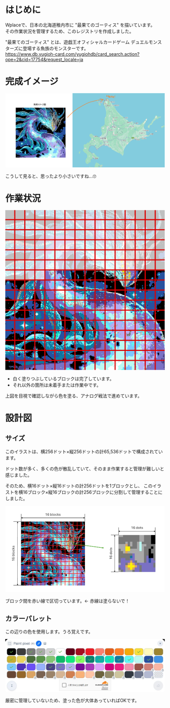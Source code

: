 # はじめに
Wplaceで、日本の北海道稚内市に "最果てのゴーティス" を描いています。  
その作業状況を管理するため、このレジストリを作成しました。  
  
"最果てのゴーティス" とは、遊戯王オフィシャルカードゲーム デュエルモンスターズに登場する魚族のモンスターです。  
https://www.db.yugioh-card.com/yugiohdb/card_search.action?ope=2&cid=17754&request_locale=ja  
  
  
    
# 完成イメージ
![artimage](https://github.com/draco-centauros/Wplace-Ghoti_of_the_Deep_Beyond/blob/main/img/1_image.png?raw=true)  

こうして見ると、思ったより小さいですね...🙄
  
  
  
# 作業状況
![progress](https://github.com/draco-centauros/Wplace-Ghoti_of_the_Deep_Beyond/blob/main/img/2_progress.png?raw=true)  
  
- 白く塗りつぶしているブロックは完了しています。
- それ以外の箇所は未着手または作業中です。

上図を目視で確認しながら色を塗る、アナログ戦法で進めています。
  
  
  
# 設計図
  
## サイズ
このイラストは、横256ドット×縦256ドットの計65,536ドットで構成されています。

ドット数が多く、多くの色が散乱していて、そのまま作業すると管理が難しいと感じました。

そのため、横16ドット×縦16ドットの計256ドットを1ブロックとし、
このイラストを横16ブロック×縦16ブロックの計256ブロックに分割して管理することにしました。

![size](https://github.com/draco-centauros/Wplace-Ghoti_of_the_Deep_Beyond/blob/main/img/3_size.png?raw=true)

ブロック間を赤い線で区切っています。← 赤線は塗らないで！
  
## カラーパレット
この辺りの色を使用します。うろ覚えです。  

![color](https://github.com/draco-centauros/Wplace-Ghoti_of_the_Deep_Beyond/blob/main/img/4_color.png?raw=true)

厳密に管理していないため、塗った色が大体あっていればOKです。
